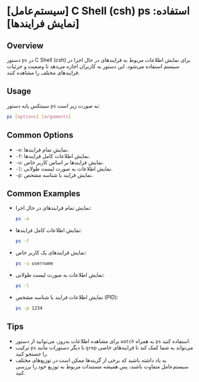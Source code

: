# [سیستم‌عامل] C Shell (csh) ps استفاده: [نمایش فرایندها]

## Overview
دستور `ps` در C Shell (csh) برای نمایش اطلاعات مربوط به فرایندهای در حال اجرا در سیستم استفاده می‌شود. این دستور به کاربران اجازه می‌دهد تا وضعیت و جزئیات فرایندهای مختلف را مشاهده کنند.

## Usage
سینتکس پایه دستور `ps` به صورت زیر است:

```bash
ps [options] [arguments]
```

## Common Options
- `-e`: نمایش تمام فرایندها.
- `-f`: نمایش اطلاعات کامل فرایندها.
- `-u`: نمایش فرایندها بر اساس کاربر خاص.
- `-l`: نمایش اطلاعات به صورت لیست طولانی.
- `-p`: نمایش فرایند با شناسه مشخص.

## Common Examples
- نمایش تمام فرایندهای در حال اجرا:
  ```bash
  ps -e
  ```

- نمایش اطلاعات کامل فرایندها:
  ```bash
  ps -f
  ```

- نمایش فرایندهای یک کاربر خاص:
  ```bash
  ps -u username
  ```

- نمایش اطلاعات به صورت لیست طولانی:
  ```bash
  ps -l
  ```

- نمایش اطلاعات فرایند با شناسه مشخص (PID):
  ```bash
  ps -p 1234
  ```

## Tips
- برای مشاهده اطلاعات به‌روز، می‌توانید از دستور `watch` به همراه `ps` استفاده کنید.
- ترکیب `ps` با دیگر دستورات مانند `grep` می‌تواند به شما کمک کند تا فرایندهای خاصی را جستجو کنید.
- به یاد داشته باشید که برخی از گزینه‌ها ممکن است در توزیع‌های مختلف سیستم‌عامل متفاوت باشند، پس همیشه مستندات مربوط به توزیع خود را بررسی کنید.